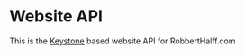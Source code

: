 # Website API

This is the [Keystone](http://keystonejs.com/) based website API for RobbertHalff.com




